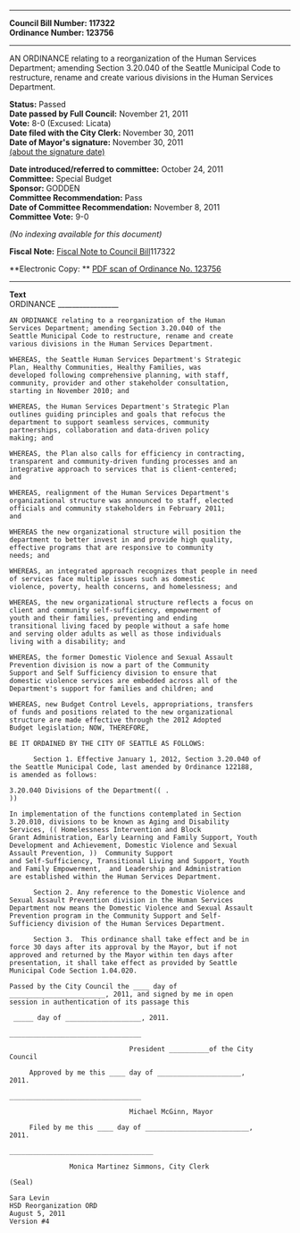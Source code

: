 * * * * *  
  
**Council Bill Number: [](#h0)[](#h2)117322**   
**Ordinance Number: 123756**  
  
* * * * *  
  
AN ORDINANCE relating to a reorganization of the Human Services Department; amending Section 3.20.040 of the Seattle Municipal Code to restructure, rename and create various divisions in the Human Services Department.  
  
**Status:** Passed   
**Date passed by Full Council:** November 21, 2011   
**Vote:** 8-0 (Excused: Licata)   
**Date filed with the City Clerk:** November 30, 2011   
**Date of Mayor's signature:** November 30, 2011   
[(about the signature date)](/~public/approvaldate.htm)   
  
  
**Date introduced/referred to committee:** October 24, 2011   
**Committee:** Special Budget   
**Sponsor:** GODDEN   
**Committee Recommendation:** Pass   
**Date of Committee Recommendation:** November 8, 2011   
**Committee Vote:** 9-0   
  
*(No indexing available for this document)*  
  
**Fiscal Note:** [Fiscal Note to Council Bill](http://clerk.seattle.gov/~public/fnote/117322.htm)[](#h1)[](#h3)117322  
  
**Electronic Copy: ** [PDF scan of Ordinance No. 123756](/~archives/Ordinances/Ord_123756.pdf)  
  
* * * * *  
  
**Text**  
    ORDINANCE _________________  
  
    AN ORDINANCE relating to a reorganization of the Human  
    Services Department; amending Section 3.20.040 of the  
    Seattle Municipal Code to restructure, rename and create  
    various divisions in the Human Services Department.  
  
    WHEREAS, the Seattle Human Services Department's Strategic  
    Plan, Healthy Communities, Healthy Families, was  
    developed following comprehensive planning, with staff,  
    community, provider and other stakeholder consultation,  
    starting in November 2010; and  
  
    WHEREAS, the Human Services Department's Strategic Plan  
    outlines guiding principles and goals that refocus the  
    department to support seamless services, community  
    partnerships, collaboration and data-driven policy  
    making; and  
  
    WHEREAS, the Plan also calls for efficiency in contracting,  
    transparent and community-driven funding processes and an  
    integrative approach to services that is client-centered;  
    and  
  
    WHEREAS, realignment of the Human Services Department's  
    organizational structure was announced to staff, elected  
    officials and community stakeholders in February 2011;  
    and  
  
    WHEREAS the new organizational structure will position the  
    department to better invest in and provide high quality,  
    effective programs that are responsive to community  
    needs; and  
  
    WHEREAS, an integrated approach recognizes that people in need  
    of services face multiple issues such as domestic  
    violence, poverty, health concerns, and homelessness; and  
  
    WHEREAS, the new organizational structure reflects a focus on  
    client and community self-sufficiency, empowerment of  
    youth and their families, preventing and ending  
    transitional living faced by people without a safe home  
    and serving older adults as well as those individuals  
    living with a disability; and  
  
    WHEREAS, the former Domestic Violence and Sexual Assault  
    Prevention division is now a part of the Community  
    Support and Self Sufficiency division to ensure that  
    domestic violence services are embedded across all of the  
    Department's support for families and children; and  
  
    WHEREAS, new Budget Control Levels, appropriations, transfers  
    of funds and positions related to the new organizational  
    structure are made effective through the 2012 Adopted  
    Budget legislation; NOW, THEREFORE,  
  
    BE IT ORDAINED BY THE CITY OF SEATTLE AS FOLLOWS:  
  
          Section 1. Effective January 1, 2012, Section 3.20.040 of  
    the Seattle Municipal Code, last amended by Ordinance 122188,  
    is amended as follows:  
  
    3.20.040 Divisions of the Department(( .  
    ))  
  
    In implementation of the functions contemplated in Section  
    3.20.010, divisions to be known as Aging and Disability  
    Services, (( Homelessness Intervention and Block  
    Grant Administration, Early Learning and Family Support, Youth  
    Development and Achievement, Domestic Violence and Sexual  
    Assault Prevention, ))  Community Support  
    and Self-Sufficiency, Transitional Living and Support, Youth  
    and Family Empowerment,  and Leadership and Administration  
    are established within the Human Services Department.  
  
          Section 2. Any reference to the Domestic Violence and  
    Sexual Assault Prevention division in the Human Services  
    Department now means the Domestic Violence and Sexual Assault  
    Prevention program in the Community Support and Self-  
    Sufficiency division of the Human Services Department.  
  
          Section 3.  This ordinance shall take effect and be in  
    force 30 days after its approval by the Mayor, but if not  
    approved and returned by the Mayor within ten days after  
    presentation, it shall take effect as provided by Seattle  
    Municipal Code Section 1.04.020.  
  
    Passed by the City Council the ____ day of  
    ________________________, 2011, and signed by me in open  
    session in authentication of its passage this  
  
     _____ day of ___________________, 2011.  
  
    _________________________________  
  
                                  President __________of the City  
    Council  
  
         Approved by me this ____ day of _____________________,  
    2011.  
  
    _________________________________  
  
                                  Michael McGinn, Mayor  
  
         Filed by me this ____ day of __________________________,  
    2011.  
  
    ____________________________________  
  
                   Monica Martinez Simmons, City Clerk  
  
    (Seal)  
  
    Sara Levin  
    HSD Reorganization ORD  
    August 5, 2011  
    Version #4  
